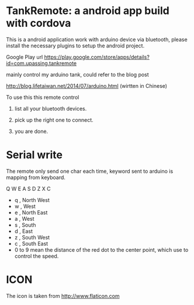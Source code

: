 
TankRemote: a android app build with cordova
=====================================

This is a android application work with arduino device via bluetooth, please install the necessary  plugins to 
setup the android project.

Google Play url https://play.google.com/store/apps/details?id=com.upassing.tankremote

mainly control my arduino tank, could refer to the blog post

http://blog.lifetaiwan.net/2014/07/arduino.html (wirtten in Chinese)

To use this this remote control

1. list all your bluetooth devices.

2. pick up the right one to connect.

3. you are done.

Serial write
==============

The remote only send one char each time, keyword sent to arduino is mapping from keyboard. 

Q W E A S D Z X C


* q , North West
* w , West
* e , North East
* a , West
* s , South
* d , East
* z , South West
* c , South East
* 0 to 9 mean the distance of the red dot to the center point, which use to control the speed.

ICON
=======

The icon is taken from http://www.flaticon.com

